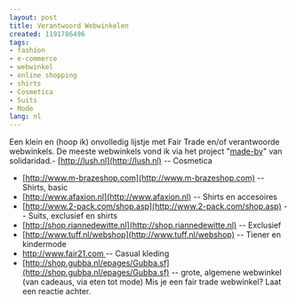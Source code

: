 ```yaml
---
layout: post
title: Verantwoord Webwinkelen
created: 1191786496
tags:
- fashion
- e-commerce
- webwinkel
- online shopping
- shirts
- Cosmetica
- Suits
- Mode
lang: nl
---
```

Een klein en (hoop ik) onvolledig lijstje met Fair Trade en/of verantwoorde webwinkels. De meeste webwinkels vond ik via het project "[made-by](http://www.made-by.nl/)" van solidaridad.- [http://lush.nl](http://lush.nl) -- Cosmetica
- [http://www.m-brazeshop.com](http://www.m-brazeshop.com) -- Shirts, basic
- [http://www.afaxion.nl](http://www.afaxion.nl) -- Shirts en accesoires
- [http://www.2-pack.com/shop.asp](http://www.2-pack.com/shop.asp) -- Suits, exclusief en shirts 
- [http://shop.riannedewitte.nl](http://shop.riannedewitte.nl) -- Exclusief
- [http://www.tuff.nl/webshop](http://www.tuff.nl/webshop) -- Tiener en kindermode
- [http://www.fair21.com ](http://www.fair21.com/) -- Casual kleding
- [http://shop.gubba.nl/epages/Gubba.sf](http://shop.gubba.nl/epages/Gubba.sf) -- grote, algemene webwinkel (van cadeaus, via eten tot mode)
Mis je een fair trade webwinkel? Laat een reactie achter.

